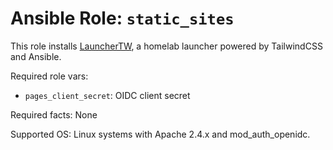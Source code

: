 # Ansible Role: `static_sites`

This role installs [LauncherTW](https://github.com/chrisx8/LauncherTW), a homelab launcher powered by TailwindCSS and Ansible.

Required role vars:

- `pages_client_secret`: OIDC client secret

Required facts: None

Supported OS: Linux systems with Apache 2.4.x and mod_auth_openidc.
